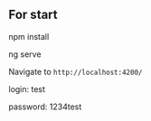 
## For start

npm install

ng serve

Navigate to `http://localhost:4200/`

login: test

password: 1234test 
